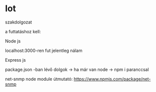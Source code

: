 # Iot
szakdolgozat

a futtatáshoz kell:

Node js

  localhost:3000-ren fut jelentleg nálam

Express js

package.json -ban lévő dolgok -> ha már van node -> npm i paranccsal

  net-snmp node module útmutató: https://www.npmjs.com/package/net-snmp 
